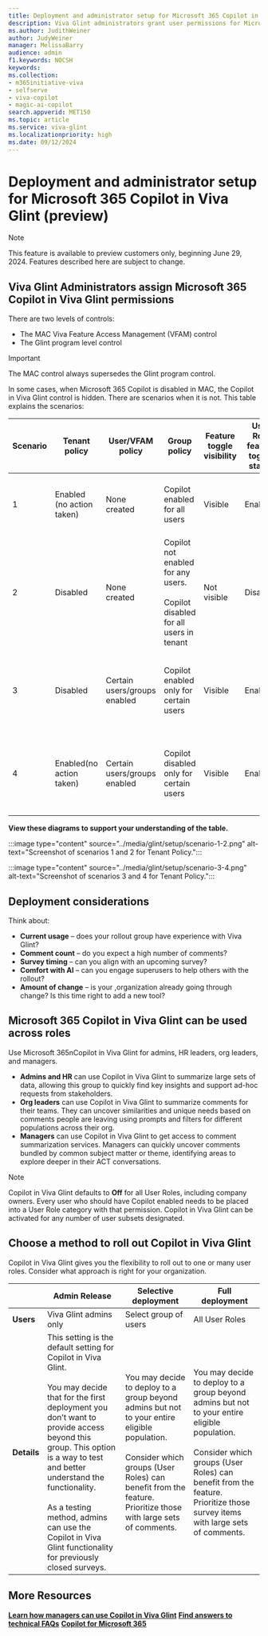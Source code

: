 ```yaml
---
title: Deployment and administrator setup for Microsoft 365 Copilot in Viva Glint (preview)
description: Viva Glint administrators grant user permissions for Microsoft 365 Copilot in Viva Glint.
ms.author: JudithWeiner
author: JudyWeiner
manager: MelissaBarry
audience: admin
f1.keywords: NOCSH
keywords: 
ms.collection:  
- m365initiative-viva
- selfserve
- viva-copilot
- magic-ai-copilot 
search.appverid: MET150 
ms.topic: article
ms.service: viva-glint
ms.localizationpriority: high
ms.date: 09/12/2024
---
```


# Deployment and administrator setup for Microsoft 365 Copilot in Viva Glint (preview)

> [!NOTE]
> This feature is available to preview customers only, beginning June 29, 2024. Features described here are subject to change.

## Viva Glint Administrators assign Microsoft 365 Copilot in Viva Glint permissions

There are two levels of controls:
- The MAC Viva Feature Access Management (VFAM) control 
- The Glint program level control

>[!IMPORTANT]
>The MAC control always supersedes the Glint program control.

In some cases, when Microsoft 365 Copilot is disabled in MAC,  the Copilot in Viva Glint control is hidden. There are scenarios when it is not. 
This table explains the scenarios: 

|Scenario|Tenant policy|User/VFAM policy|Group policy|Feature toggle visibility|User Role feature toggle status|Feature functionality|User A| User B|User C| User D|
|----|------|-----|-----|------|----|----|----|----|----|----|
|1|Enabled (no action taken)|None created|Copilot enabled for all users|Visible |Enabled|Copilot available for users enabled by Viva Glint Admin|Disabled|Disabled|Enabled|Enabled|
|2|Disabled|None created|Copilot not enabled for any users.<br><br> Copilot disabled for all users in tenant|Not visible|Disabled|Copilot not available for any users|Disabled|Disabled|Disabled|Disabled|
|3|Disabled|Certain users/groups enabled|Copilot enabled only for certain users|Visible|Enabled|Copilot available for users enabled at VFAM level and enabled at Viva Glint Admin level|Disabled|Disabled|Enabled|Enabled|
|4|Enabled(no action taken)|Certain users/groups enabled|Copilot disabled only for certain users|Visible|Enabled|Copilot available for users enabled at VFAM level and enabled at Viva Glint Admin level|Disabled|Disabled|Disabled|Enabled|

**View these diagrams to support your understanding of the table.**

:::image type="content" source="../media/glint/setup/scenario-1-2.png" alt-text="Screenshot of scenarios 1 and 2 for Tenant Policy.":::

:::image type="content" source="../media/glint/setup/scenario-3-4.png" alt-text="Screenshot of scenarios 3 and 4 for Tenant Policy.":::

## Deployment considerations

Think about:
- **Current usage** – does your rollout group have experience with Viva Glint?
- **Comment count** – do you expect a high number of comments?
- **Survey timing** – can you align with an upcoming survey? 
- **Comfort with AI** – can you engage superusers to help others with the rollout?
- **Amount of change** – is your ,organization already going through change? Is this time right to add a new tool?

## Microsoft 365 Copilot in Viva Glint can be used across roles

Use Microsoft 365nCopilot in Viva Glint for admins, HR leaders, org leaders, and managers.
<br>
- **Admins and HR** can use Copilot in Viva Glint to summarize large sets of data, allowing this group to quickly find key insights and support ad-hoc requests from stakeholders.
- **Org leaders** can use Copilot in Viva Glint to summarize comments for their teams. They can uncover similarities and unique needs based on comments people are leaving using prompts and filters for different populations across their org.
- **Managers** can use Copilot in Viva Glint to get access to comment summarization services. Managers can quickly uncover comments bundled by common subject matter or theme, identifying areas to explore deeper in their ACT conversations.

> [!NOTE]
> Copilot in Viva Glint defaults to **Off** for all User Roles, including company owners. Every user who should have Copilot enabled needs to be placed into a User Role category with that permission. Copilot in Viva Glint can be activated for any number of user subsets designated.

## Choose a method to roll out Copilot in Viva Glint

Copilot in Viva Glint gives you the flexibility to roll out to one or many user roles. Consider what approach is right for your organization. 

||Admin Release|	Selective deployment|	Full deployment|
|-----------|----------|------------|-----|
|**Users**|	Viva Glint admins only|Select group of users|	All User Roles|
|**Details**|This setting is the default setting for Copilot in Viva Glint.<br><br>You may decide that for the first deployment you don’t want to provide access beyond this group. This option is a way to test and better understand the functionality.<br> <br> As a testing method, admins can use the Copilot in Viva Glint functionality for previously closed surveys.|You may decide to deploy to a group beyond admins but not to your entire eligible population. <br><br> Consider which groups (User Roles) can benefit from the feature. Prioritize those with large sets of comments.|You may decide to deploy to a group beyond admins but not to your entire eligible population. <br><br> Consider which groups (User Roles) can benefit from the feature. Prioritize those survey items with large sets of comments.|













## More Resources

[**Learn how managers can use Copilot in Viva Glint**](https://go.microsoft.com/fwlink/?linkid=2274072)
[**Find answers to technical FAQs**](https://go.microsoft.com/fwlink/?linkid=2274071)
[**Copilot for Microsoft 365**](https://adoption.microsoft.com/copilot/)

